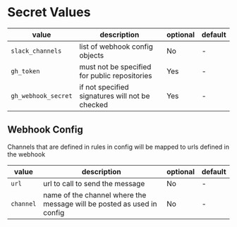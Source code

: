 # Secret Values

| value | description | optional | default |
|-|-|-|-|
| `slack_channels` | list of webhook config objects | No | - |
| `gh_token` | must not be specified for public repositories | Yes | - |
| `gh_webhook_secret` | if not specified signatures will not be checked | Yes | - |

## Webhook Config

Channels that are defined in rules in config will be mapped to urls defined in the webhook

| value | description | optional | default |
|-|-|-|-|
| `url` | url to call to send the message | No | - |
| `channel` | name of the channel where the message will be posted as used in config | No | - |
